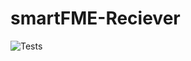 # smartFME-Reciever

![Tests](https://github.com/Danmyrer/smartFME-Reciever/actions/workflows/tests.yml/badge.svg)
